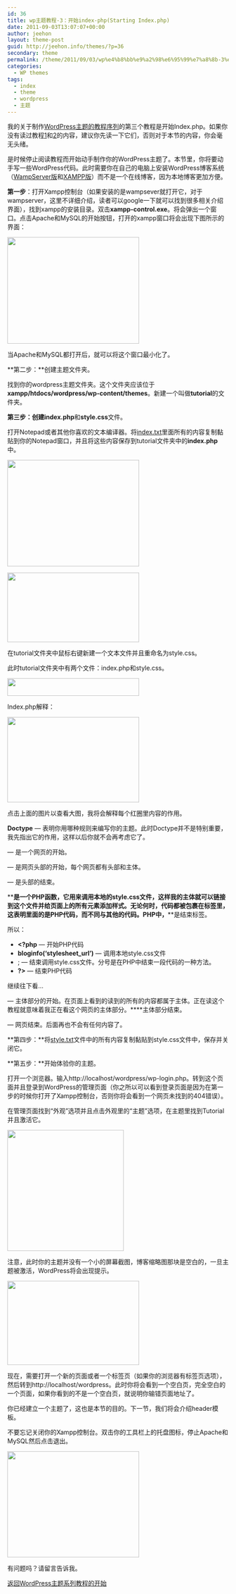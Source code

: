 ```yaml
---
id: 36
title: wp主题教程-3：开始index-php(Starting Index.php)
date: 2011-09-03T13:07:07+00:00
author: jeehon
layout: theme-post
guid: http://jeehon.info/themes/?p=36
secondary: theme
permalink: /theme/2011/09/03/wp%e4%b8%bb%e9%a2%98%e6%95%99%e7%a8%8b-3%ef%bc%9a%e5%bc%80%e5%a7%8bindex-phpstarting-index-php/
categories:
  - WP themes
tags:
  - index
  - theme
  - wordpress
  - 主题
---
```

我的关于制作[WordPress主题的教程序列](http://jeehon.info/themes/)的第三个教程是开始Index.php。如果你没有读过教程[1](http://jeehon.info/themes/2011/09/03/wp%E4%B8%BB%E9%A2%98%E6%95%99%E7%A8%8B1%EF%BC%9A%E5%BC%95%E8%A8%80intro/)和[2](http://jeehon.info/themes/2011/09/03/wp%E4%B8%BB%E9%A2%98%E6%95%99%E7%A8%8B-2%EF%BC%9A%E6%A8%A1%E6%9D%BF%E6%96%87%E4%BB%B6%E5%92%8C%E6%A8%A1%E6%9D%BFtemplate-files-and-templates/)的内容，建议你先读一下它们，否则对于本节的内容，你会毫无头绪。

是时候停止阅读教程而开始动手制作你的WordPress主题了。本节里，你将要动手写一些WordPress代码。此时需要你在自己的电脑上安装WordPress博客系统（[WampServer版](http://www.wopus.org/wordpress-basic/getting-started/34.html)和[XAMPP版](http://fairyfish.net/2007/06/25/installing-wordpress-locally/)）而不是一个在线博客，因为本地博客更加方便。

**第一步**：打开Xampp控制台（如果安装的是wampsever就打开它，对于wampserver，这里不详细介绍，读者可以google一下就可以找到很多相关介绍界面），找到xampp的安装目录。双击**xampp-control.exe**。将会弹出一个窗口。点击Apache和MySQL的开始按钮，打开的xampp窗口将会出现下图所示的界面：
  
[<img src="http://jeehon.info/log/files/2011/08/xampp-control-300x242.gif" alt="" title="xampp-control" width="300" height="242" class="aligncenter size-medium wp-image-690" />](http://jeehon.info/log/files/2011/08/xampp-control.gif)
  
当Apache和MySQL都打开后，就可以将这个窗口最小化了。

**第二步：**创建主题文件夹。
  
找到你的wordpress主题文件夹。这个文件夹应该位于**xampp/htdocs/wordpress/wp-content/themes**。新建一个叫做**tutorial**的文件夹。

**第三步：**创建**index.php**和**style.css**文件。
  
打开Notepad或者其他你喜欢的文本编译器。将[index.txt](http://jeehon.info/samples/index.txt)里面所有的内容复制黏贴到你的Notepad窗口，并且将这些内容保存到tutorial文件夹中的**index.php**中。
  
[<img src="http://jeehon.info/log/files/2011/08/save-as-indexphp-300x242.gif" alt="" title="save-as-indexphp" width="300" height="242" class="aligncenter size-medium wp-image-691" />](http://jeehon.info/log/files/2011/08/save-as-indexphp.gif)
  
[<img src="http://jeehon.info/log/files/2011/08/save-as-indexphp2-300x158.gif" alt="" title="save-as-indexphp2" width="300" height="158" class="aligncenter size-medium wp-image-692" />](http://jeehon.info/log/files/2011/08/save-as-indexphp2.gif)
  
在tutorial文件夹中鼠标右键新建一个文本文件并且重命名为style.css。

此时tutorial文件夹中有两个文件：index.php和style.css。
  
[<img src="http://jeehon.info/log/files/2011/08/index-and-style-300x40.gif" alt="" title="index-and-style" width="300" height="40" class="aligncenter size-medium wp-image-693" />](http://jeehon.info/log/files/2011/08/index-and-style.gif)
  
Index.php解释：
  
[<img src="http://jeehon.info/log/files/2011/08/indexphp-explain-300x194.gif" alt="" title="indexphp-explain" width="300" height="194" class="aligncenter size-medium wp-image-694" />](http://jeehon.info/log/files/2011/08/indexphp-explain.gif)
  
点击上面的图片以查看大图，我将会解释每个红圈里内容的作用。
  
**Doctype** &#8212; 表明你用哪种规则来编写你的主题。此时Doctype并不是特别重要，我先指出它的作用，这样以后你就不会再考虑它了。
  
**<html>** &#8212; 是一个网页的开始。
  
**<head>** &#8212; 是网页头部的开始，每个网页都有头部和主体。
  
**</head>** &#8212; 是头部的结束。
  
**<?php bloginfo(‘stylesheet_url’); ?>**是一个PHP函数，它用来调用本地的style.css文件，这样我的主体就可以链接到这个文件并给页面上的所有元素添加样式。无论何时，代码都被包裹在**<?php**和**?>**标签里，这表明里面的是PHP代码，而不同与其他的代码。PHP中，**<?php**是开始标签，而**?>**是结束标签。

所以：

  * **<?php** &#8212; 开始PHP代码
  * **bloginfo(‘stylesheet_url’)** &#8212; 调用本地style.css文件
  * ; &#8212; 结束调用style.css文件。分号是在PHP中结束一段代码的一种方法。
  * **?>** &#8212; 结束PHP代码

继续往下看…

**<body>** &#8212; 主体部分的开始。在页面上看到的读到的所有的内容都属于主体。正在读这个教程就意味着我正在看这个网页的主体部分。**</body>**主体部分结束。
  
**</html>** &#8212; 网页结束。后面再也不会有任何内容了。

**第四步：**将[style.txt](http://jeehon.info/samples/style.txt)文件中的所有内容复制黏贴到style.css文件中，保存并关闭它。

**第五步：**开始体验你的主题。
  
打开一个浏览器。输入http://localhost/wordpress/wp-login.php。转到这个页面并且登录到WordPress的管理页面（你之所以可以看到登录页面是因为在第一步的时候你打开了Xampp控制台，否则你将会看到一个网页未找到的404错误）。

在管理页面找到“外观”选项并且点击外观里的“主题”选项，在主题里找到Tutorial并且激活它。
  
[<img src="http://jeehon.info/log/files/2011/08/theme-empty-screenshot.gif" alt="" title="theme-empty-screenshot" width="265" height="275" class="aligncenter size-full wp-image-695" />](http://jeehon.info/log/files/2011/08/theme-empty-screenshot.gif)
  
注意，此时你的主题并没有一个小的屏幕截图，博客缩略图那块是空白的，一旦主题被激活，WordPress将会出现提示。
  
[<img src="http://jeehon.info/log/files/2011/08/theme-activated-300x191.gif" alt="" title="theme-activated" width="300" height="191" class="aligncenter size-medium wp-image-696" />](http://jeehon.info/log/files/2011/08/theme-activated.gif)
  
现在，需要打开一个新的页面或者一个标签页（如果你的浏览器有标签页选项），然后转到http://localhost/wordpress。此时你将会看到一个空白页，完全空白的一个页面，如果你看到的不是一个空白页，就说明你输错页面地址了。

你已经建立一个主题了，这也是本节的目的。下一节，我们将会介绍header模板。

不要忘记关闭你的Xampp控制台。双击你的工具栏上的托盘图标，停止Apache和MySQL然后点击退出。
  
[<img src="http://jeehon.info/log/files/2011/08/xampp-control-close-300x241.gif" alt="" title="xampp-control-close" width="300" height="241" class="aligncenter size-medium wp-image-697" />](http://jeehon.info/log/files/2011/08/xampp-control-close.gif)
  
有问题吗？请留言告诉我。

[返回WordPress主题系列教程的开始](http://jeehon.info/themes/)
